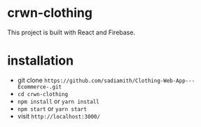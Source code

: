 # crwn-clothing
This project is built with React and Firebase.

# installation

- git clone `https://github.com/sadiamith/Clothing-Web-App---Ecommerce-.git`
- `cd crwn-clothing`
- `npm install` or `yarn install`
- `npm start` or `yarn start`
- visit `http://localhost:3000/`
